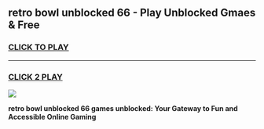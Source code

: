 
## retro bowl unblocked 66 - Play Unblocked Gmaes & Free
<h3>
<a href="https://premium.freeplayer.one?title=retro_bowl_unblocked_66&ref=19F">CLICK TO PLAY</a></h3>
<hr>

<h3>
<a href="https://premium.freeplayer.one?title=retro_bowl_unblocked_66&ref=19F">CLICK 2 PLAY</a>
  
</h3>

<a href="https://premium.freeplayer.one?title=retro_bowl_unblocked_66&ref=19F/"><img src="https://clearcache.store/games.png"></a>


**retro bowl unblocked 66 games unblocked: Your Gateway to Fun and Accessible Online Gaming**

